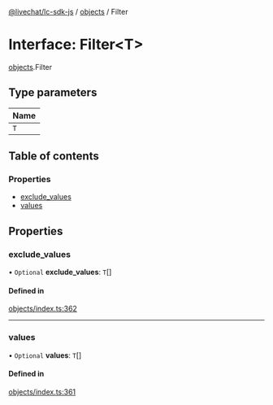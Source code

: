 [@livechat/lc-sdk-js](../README.md) / [objects](../modules/objects.md) / Filter

# Interface: Filter<T\>

[objects](../modules/objects.md).Filter

## Type parameters

| Name |
| :------ |
| `T` |

## Table of contents

### Properties

- [exclude\_values](objects.Filter.md#exclude_values)
- [values](objects.Filter.md#values)

## Properties

### exclude\_values

• `Optional` **exclude\_values**: `T`[]

#### Defined in

[objects/index.ts:362](https://github.com/livechat/lc-sdk-js/blob/951da85/src/objects/index.ts#L362)

___

### values

• `Optional` **values**: `T`[]

#### Defined in

[objects/index.ts:361](https://github.com/livechat/lc-sdk-js/blob/951da85/src/objects/index.ts#L361)

